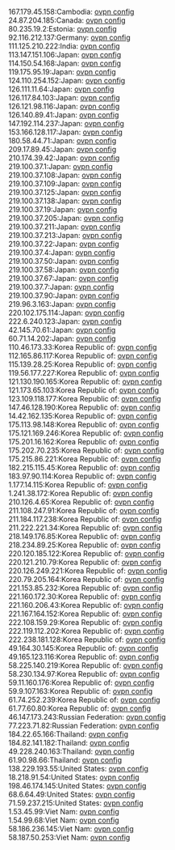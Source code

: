 167.179.45.158:Cambodia: [ovpn config](vpn/167_179_45_158.ovpn)  
24.87.204.185:Canada: [ovpn config](vpn/24_87_204_185.ovpn)  
80.235.19.2:Estonia: [ovpn config](vpn/80_235_19_2.ovpn)  
92.116.212.137:Germany: [ovpn config](vpn/92_116_212_137.ovpn)  
111.125.210.222:India: [ovpn config](vpn/111_125_210_222.ovpn)  
113.147.151.106:Japan: [ovpn config](vpn/113_147_151_106.ovpn)  
114.150.54.168:Japan: [ovpn config](vpn/114_150_54_168.ovpn)  
119.175.95.19:Japan: [ovpn config](vpn/119_175_95_19.ovpn)  
124.110.254.152:Japan: [ovpn config](vpn/124_110_254_152.ovpn)  
126.111.11.64:Japan: [ovpn config](vpn/126_111_11_64.ovpn)  
126.117.84.103:Japan: [ovpn config](vpn/126_117_84_103.ovpn)  
126.121.98.116:Japan: [ovpn config](vpn/126_121_98_116.ovpn)  
126.140.89.41:Japan: [ovpn config](vpn/126_140_89_41.ovpn)  
147.192.114.237:Japan: [ovpn config](vpn/147_192_114_237.ovpn)  
153.166.128.117:Japan: [ovpn config](vpn/153_166_128_117.ovpn)  
180.58.44.71:Japan: [ovpn config](vpn/180_58_44_71.ovpn)  
209.17.89.45:Japan: [ovpn config](vpn/209_17_89_45.ovpn)  
210.174.39.42:Japan: [ovpn config](vpn/210_174_39_42.ovpn)  
219.100.37.1:Japan: [ovpn config](vpn/219_100_37_1.ovpn)  
219.100.37.108:Japan: [ovpn config](vpn/219_100_37_108.ovpn)  
219.100.37.109:Japan: [ovpn config](vpn/219_100_37_109.ovpn)  
219.100.37.125:Japan: [ovpn config](vpn/219_100_37_125.ovpn)  
219.100.37.138:Japan: [ovpn config](vpn/219_100_37_138.ovpn)  
219.100.37.19:Japan: [ovpn config](vpn/219_100_37_19.ovpn)  
219.100.37.205:Japan: [ovpn config](vpn/219_100_37_205.ovpn)  
219.100.37.211:Japan: [ovpn config](vpn/219_100_37_211.ovpn)  
219.100.37.213:Japan: [ovpn config](vpn/219_100_37_213.ovpn)  
219.100.37.22:Japan: [ovpn config](vpn/219_100_37_22.ovpn)  
219.100.37.4:Japan: [ovpn config](vpn/219_100_37_4.ovpn)  
219.100.37.50:Japan: [ovpn config](vpn/219_100_37_50.ovpn)  
219.100.37.58:Japan: [ovpn config](vpn/219_100_37_58.ovpn)  
219.100.37.67:Japan: [ovpn config](vpn/219_100_37_67.ovpn)  
219.100.37.7:Japan: [ovpn config](vpn/219_100_37_7.ovpn)  
219.100.37.90:Japan: [ovpn config](vpn/219_100_37_90.ovpn)  
219.96.3.163:Japan: [ovpn config](vpn/219_96_3_163.ovpn)  
220.102.175.114:Japan: [ovpn config](vpn/220_102_175_114.ovpn)  
222.6.240.123:Japan: [ovpn config](vpn/222_6_240_123.ovpn)  
42.145.70.61:Japan: [ovpn config](vpn/42_145_70_61.ovpn)  
60.71.14.202:Japan: [ovpn config](vpn/60_71_14_202.ovpn)  
110.46.173.33:Korea Republic of: [ovpn config](vpn/110_46_173_33.ovpn)  
112.165.86.117:Korea Republic of: [ovpn config](vpn/112_165_86_117.ovpn)  
115.139.28.25:Korea Republic of: [ovpn config](vpn/115_139_28_25.ovpn)  
119.56.177.227:Korea Republic of: [ovpn config](vpn/119_56_177_227.ovpn)  
121.130.190.165:Korea Republic of: [ovpn config](vpn/121_130_190_165.ovpn)  
121.173.65.103:Korea Republic of: [ovpn config](vpn/121_173_65_103.ovpn)  
123.109.118.177:Korea Republic of: [ovpn config](vpn/123_109_118_177.ovpn)  
147.46.128.190:Korea Republic of: [ovpn config](vpn/147_46_128_190.ovpn)  
14.42.162.135:Korea Republic of: [ovpn config](vpn/14_42_162_135.ovpn)  
175.113.98.148:Korea Republic of: [ovpn config](vpn/175_113_98_148.ovpn)  
175.121.169.246:Korea Republic of: [ovpn config](vpn/175_121_169_246.ovpn)  
175.201.16.162:Korea Republic of: [ovpn config](vpn/175_201_16_162.ovpn)  
175.202.70.235:Korea Republic of: [ovpn config](vpn/175_202_70_235.ovpn)  
175.215.86.221:Korea Republic of: [ovpn config](vpn/175_215_86_221.ovpn)  
182.215.115.45:Korea Republic of: [ovpn config](vpn/182_215_115_45.ovpn)  
183.97.90.114:Korea Republic of: [ovpn config](vpn/183_97_90_114.ovpn)  
1.177.14.115:Korea Republic of: [ovpn config](vpn/1_177_14_115.ovpn)  
1.241.38.172:Korea Republic of: [ovpn config](vpn/1_241_38_172.ovpn)  
210.126.4.65:Korea Republic of: [ovpn config](vpn/210_126_4_65.ovpn)  
211.108.247.91:Korea Republic of: [ovpn config](vpn/211_108_247_91.ovpn)  
211.184.117.238:Korea Republic of: [ovpn config](vpn/211_184_117_238.ovpn)  
211.222.221.34:Korea Republic of: [ovpn config](vpn/211_222_221_34.ovpn)  
218.149.176.85:Korea Republic of: [ovpn config](vpn/218_149_176_85.ovpn)  
218.234.89.25:Korea Republic of: [ovpn config](vpn/218_234_89_25.ovpn)  
220.120.185.122:Korea Republic of: [ovpn config](vpn/220_120_185_122.ovpn)  
220.121.210.79:Korea Republic of: [ovpn config](vpn/220_121_210_79.ovpn)  
220.126.249.221:Korea Republic of: [ovpn config](vpn/220_126_249_221.ovpn)  
220.79.205.164:Korea Republic of: [ovpn config](vpn/220_79_205_164.ovpn)  
221.153.85.232:Korea Republic of: [ovpn config](vpn/221_153_85_232.ovpn)  
221.160.172.30:Korea Republic of: [ovpn config](vpn/221_160_172_30.ovpn)  
221.160.206.43:Korea Republic of: [ovpn config](vpn/221_160_206_43.ovpn)  
221.167.164.152:Korea Republic of: [ovpn config](vpn/221_167_164_152.ovpn)  
222.108.159.29:Korea Republic of: [ovpn config](vpn/222_108_159_29.ovpn)  
222.119.112.202:Korea Republic of: [ovpn config](vpn/222_119_112_202.ovpn)  
222.238.181.128:Korea Republic of: [ovpn config](vpn/222_238_181_128.ovpn)  
49.164.30.145:Korea Republic of: [ovpn config](vpn/49_164_30_145.ovpn)  
49.165.123.116:Korea Republic of: [ovpn config](vpn/49_165_123_116.ovpn)  
58.225.140.219:Korea Republic of: [ovpn config](vpn/58_225_140_219.ovpn)  
58.230.134.97:Korea Republic of: [ovpn config](vpn/58_230_134_97.ovpn)  
59.11.160.176:Korea Republic of: [ovpn config](vpn/59_11_160_176.ovpn)  
59.9.107.163:Korea Republic of: [ovpn config](vpn/59_9_107_163.ovpn)  
61.74.252.239:Korea Republic of: [ovpn config](vpn/61_74_252_239.ovpn)  
61.77.60.80:Korea Republic of: [ovpn config](vpn/61_77_60_80.ovpn)  
46.147.173.243:Russian Federation: [ovpn config](vpn/46_147_173_243.ovpn)  
77.223.71.82:Russian Federation: [ovpn config](vpn/77_223_71_82.ovpn)  
184.22.65.166:Thailand: [ovpn config](vpn/184_22_65_166.ovpn)  
184.82.141.182:Thailand: [ovpn config](vpn/184_82_141_182.ovpn)  
49.228.240.163:Thailand: [ovpn config](vpn/49_228_240_163.ovpn)  
61.90.98.66:Thailand: [ovpn config](vpn/61_90_98_66.ovpn)  
138.229.193.55:United States: [ovpn config](vpn/138_229_193_55.ovpn)  
18.218.91.54:United States: [ovpn config](vpn/18_218_91_54.ovpn)  
198.46.174.145:United States: [ovpn config](vpn/198_46_174_145.ovpn)  
68.6.64.49:United States: [ovpn config](vpn/68_6_64_49.ovpn)  
71.59.237.215:United States: [ovpn config](vpn/71_59_237_215.ovpn)  
1.53.45.99:Viet Nam: [ovpn config](vpn/1_53_45_99.ovpn)  
1.54.99.68:Viet Nam: [ovpn config](vpn/1_54_99_68.ovpn)  
58.186.236.145:Viet Nam: [ovpn config](vpn/58_186_236_145.ovpn)  
58.187.50.253:Viet Nam: [ovpn config](vpn/58_187_50_253.ovpn)  
